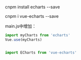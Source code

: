 
cnpm install echarts --save

cnpm i vue-echarts --save 

main.js中增加：

```js
import myCharts from 'echarts'
Vue.use(myCharts)


import ECharts from 'vue-echarts'


```